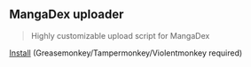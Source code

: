 ## MangaDex uploader

> Highly customizable upload script for MangaDex

[Install](https://raw.githubusercontent.com/ewasion/userscripts/master/mangadex-upload/mangadex-upload.user.js) (Greasemonkey/Tampermonkey/Violentmonkey required)
